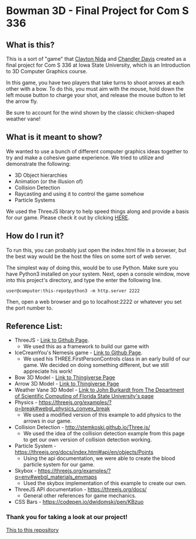 # Bowman 3D - Final Project for Com S 336

## What is this? 

This is a sort of "game" that [Clayton Nida](https://github.com/claytonnida "Clayton's Github Page") and [Chandler Davis](https://github.com/ChanFDavis "Chandler's Github Page") created as a final project for Com S 336 at Iowa State University, which is an Introduction to 3D Computer Graphics course. 

In this game, you have two players that take turns to shoot arrows at each other with a bow. To do this, you must aim with the mouse, hold down the left mouse button to charge your shot, and release the mouse button to let the arrow fly. 

Be sure to account for the wind shown by the classic chicken-shaped weather vane!

## What is it meant to show?

We wanted to use a bunch of different computer graphics ideas together to try and make a cohesive game experience. We tried to utilize and demonstrate the following:

* 3D Object hierarchies
* Animation (or the illusion of)
* Collision Detection
* Raycasting and using it to control the game somehow
* Particle Systems

We used the ThreeJS library to help speed things along and provide a basis for our game. Please check it out by clicking [HERE](https://github.com/mrdoob/three.js "ThreeJS Github Page").

## How do I run it?
To run this, you can probably just open the index.html file in a browser, but the best way would be the host the files on some sort of web server.

The simplest way of doing this, would be to use Python. Make sure you have Python3 installed on your system. Next, open a console window, move into this project's directory, and type the enter the following line. 

```console
user@computer:this-repo$python3 -m http.server 2222
```

Then, open a web browser and go to localhost:2222 or whatever you set the port number to.

## Reference List:

* ThreeJS - [Link to Github Page](https://github.com/mrdoob/three.js "ThreeJS Github Page").
    - We used this as a framework to build our game with
* IceCreamYou's Nemesis game - [Link to Github Page](https://github.com/IceCreamYou/Nemesis "Nemesis Github Page").
    - We used his THREE.FirstPersonControls class in an early build of our game. We decided on doing something different, but we still appreciate his work!
* Bow 3D Model - [Link to Thingiverse Page](https://www.thingiverse.com/thing:2383635 "Bow by Giampanos on Thingiverse.com")
* Arrow 3D Model - [Link to Thingiverse Page](https://www.thingiverse.com/thing:647535 "Arrow by LittleJohn16 on Thingiverse.com")
* Weather Vane 3D Model - [Link to John Burkardt from The Department of Scientific Computing of Florida State University's page](https://people.sc.fsu.edu/~jburkardt/data/ply/ply.html "John Burkardt's page with PLY files")
* Physics - https://threejs.org/examples/?q=break#webgl_physics_convex_break
    - We used a modified version of this example to add physics to the arrows in our game.
* Collision Detection - http://stemkoski.github.io/Three.js/
    - We used the idea of the collision detection example from this page to get our own version of collision detection working.
* Particle System - https://threejs.org/docs/index.html#api/en/objects/Points
    - Using the api documentation, we were able to create the blood particle system for our game.
* Skybox - https://threejs.org/examples/?q=env#webgl_materials_envmaps
    - Used the skybox implementation of this example to create our own.
* ThreeJS API documentation - https://threejs.org/docs/
    - General other references for game mechanics.
* CSS Bars - https://codepen.io/dwidomski/pen/KBzuo

### Thank you for taking a look at our project!

[This to this repository](https://github.com/claytonnida/Coms336_Project "Coms336_Project Repository")
